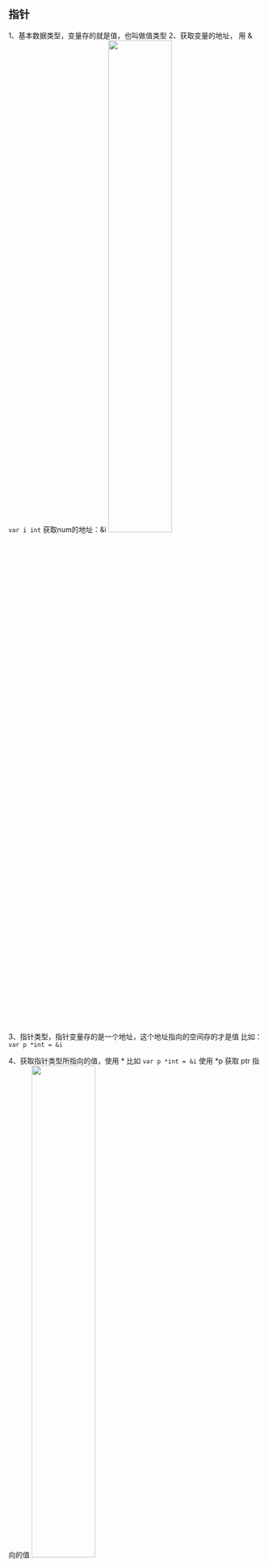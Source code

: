 ## 指针
1、基本数据类型，变量存的就是值，也叫做值类型
2、获取变量的地址， 用 & `var i int` 获取num的地址：&i
<img src="https://user-images.githubusercontent.com/33691840/126037155-969962fe-9b81-44d2-8930-64ee4511e166.png" width="50%">

3、指针类型，指针变量存的是一个地址，这个地址指向的空间存的才是值 比如： `var p *int = &i`

4、获取指针类型所指向的值，使用 * 比如 `var p *int = &i` 使用 *p  获取 ptr 指向的值
<img src="https://user-images.githubusercontent.com/33691840/126037480-e4634ee4-e9af-4008-8269-c86e2cc5ab27.png" width="50%">